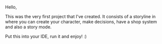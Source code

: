 Hello, 

This was the very first project that I've created. It consists of a storyline 
in where you can create your character, make decisions, have a shop system
and also a story mode. 

Put this into your IDE, run it and enjoy! :) 
